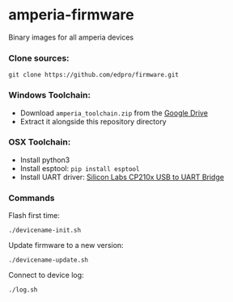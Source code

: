 # amperia-firmware
Binary images for all amperia devices

### Clone sources:

```
git clone https://github.com/edpro/firmware.git
```

### Windows Toolchain:

* Download `amperia_toolchain.zip` from the [Google Drive](https://drive.google.com/drive/folders/0B1MSlIDvzD9TV21lRmVJT1gxUlk?usp=sharing)
* Extract it alongside this repository directory

### OSX Toolchain:

* Install python3
* Install esptool: `pip install esptool`
* Install UART driver: [Silicon Labs CP210x USB to UART Bridge](https://www.silabs.com/products/development-tools/software/usb-to-uart-bridge-vcp-drivers)  


### Commands

Flash first time:

```
./devicename-init.sh
```

Update firmware to a new version:

```
./devicename-update.sh
```

Connect to device log:

```
./log.sh
```





